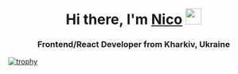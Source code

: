 <h1 align="center">Hi there, I'm <a href="#" target="_blank">Nico</a> 
<img src="https://github.com/blackcater/blackcater/raw/main/images/Hi.gif" height="32"/></h1>
<h3 align="center">Frontend/React Developer from Kharkiv, Ukraine</h3>

[![trophy](https://github-profile-trophy.vercel.app/?username=yeldynov)](https://github.com/yeldynov/github-profile-trophy)
